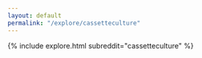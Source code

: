 ```yaml
---
layout: default
permalink: "/explore/cassetteculture"
---
```


{% include explore.html subreddit="cassetteculture" %}
